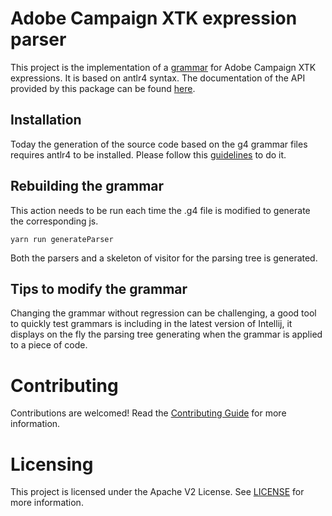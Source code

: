 # Adobe Campaign XTK expression parser

This project is the implementation of a [grammar](./grammar/XtkParser.g4) for Adobe Campaign XTK expressions. It is based on antlr4 syntax. The documentation of the API provided by this package can be found [here](./doc/doc.md).

## Installation

Today the generation of the source code based on the g4 grammar files requires antlr4 to be installed. Please follow this [guidelines](https://github.com/antlr/antlr4/blob/master/doc/getting-started.md) to do it.

## Rebuilding the grammar

 This action needs to be run each time the .g4 file is modified to generate the corresponding js.

 ```
yarn run generateParser
```

Both the parsers and a skeleton of visitor for the parsing tree is generated.

## Tips to modify the grammar

Changing the grammar without regression can be challenging, a good tool to quickly test grammars is including in the latest version of Intellij, it displays on the fly the parsing tree generating when the grammar is applied to a piece of code.

# Contributing

Contributions are welcomed! Read the [Contributing Guide](./.github/CONTRIBUTING.md) for more information.

# Licensing

This project is licensed under the Apache V2 License. See [LICENSE](LICENSE) for more information.
